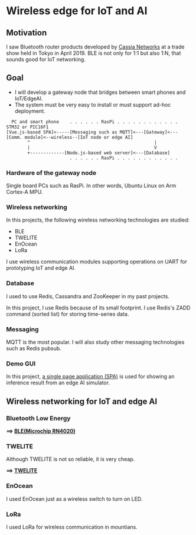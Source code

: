 # Wireless edge for IoT and AI

## Motivation

I saw Bluetooth router products developed by [Cassia Networks](https://www.cassianetworks.com/) at a trade show held in Tokyo in April 2019. BLE is not only for 1:1 but also 1:N, that sounds good for IoT networking.

## Goal

- I will develop a gateway node that bridges between smart phones and IoT/EdgeAI.
- The system must be very easy to install or must support ad-hoc deployment.

```
  PC and smart phone    . . . . . . RasPi . . . . . . . . . . . .                             STM32 or PIC16F1
[Vue.js-based SPA]<-----[Messaging such as MQTT]<---[Gateway]<---[Comm. module]<--wireless--[IoT node or edge AI]
        ^                                               |
        |                                               V
        +-------------[Node.js-based web server]<---[Database]
                        . . . . . . RasPi . . . . . . . . . . . .                                    
```

### Hardware of the gateway node

Single board PCs such as RasPi. In other words, Ubuntu Linux on Arm Cortex-A MPU.

### Wireless networking

In this projects, the following wireless networking technologies are studied:
- BLE
- TWELITE
- EnOcean
- LoRa

I use wireless communication modules supporting operations on UART for prototyping IoT and edge AI.

### Database

I used to use Redis, Cassandra and ZooKeeper in my past projects.

In this project, I use Redis because of its small footprint. I use Redis's ZADD command (sorted list) for storing time-series data.

### Messaging

MQTT is the most popular. I will also study other messaging technologies such as Redis pubsub.

### Demo GUI

In this project, [a single page application (SPA)](./spa) is used for showing an inference result from an edge AI simulator.

## Wireless networking for IoT and edge AI

### Bluetooth Low Energy

**==> [BLE(Microchip RN4020)](./RN4020)**

### TWELITE

Although TWELITE is not so reliable, it is very cheap.

**==> [TWELITE](./TWELITE)**

### EnOcean

I used EnOcean just as a wireless switch to turn on LED.

### LoRa

I used LoRa for wireless communication in mountians.
